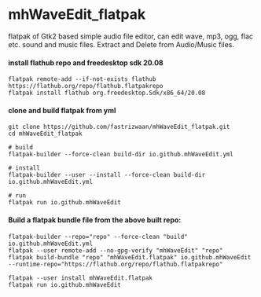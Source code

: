 # mhWaveEdit_flatpak
flatpak of Gtk2 based simple audio file editor, can edit wave, mp3, ogg, flac etc. sound and music files. Extract and Delete from Audio/Music files.

#### install flathub repo and freedesktop sdk 20.08
```
flatpak remote-add --if-not-exists flathub https://flathub.org/repo/flathub.flatpakrepo
flatpak install flathub org.freedesktop.Sdk/x86_64/20.08
```

#### clone and build flatpak from yml
```
git clone https://github.com/fastrizwaan/mhWaveEdit_flatpak.git
cd mhWaveEdit_flatpak

# build
flatpak-builder --force-clean build-dir io.github.mhWaveEdit.yml

# install 
flatpak-builder --user --install --force-clean build-dir io.github.mhWaveEdit.yml

# run
flatpak run io.github.mhWaveEdit
```

#### Build a flatpak bundle file from the above built repo:
```
flatpak-builder --repo="repo" --force-clean "build" io.github.mhWaveEdit.yml
flatpak --user remote-add --no-gpg-verify "mhWaveEdit" "repo"
flatpak build-bundle "repo" "mhWaveEdit.flatpak" io.github.mhWaveEdit  --runtime-repo="https://flathub.org/repo/flathub.flatpakrepo"

flatpak --user install mhWaveEdit.flatpak
flatpak run io.github.mhWaveEdit
```

